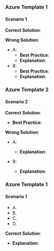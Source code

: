 ### Azure Template 1

#### Scenario 1

**Correct Solution**:

**Wrong Solution**:

- A:
  - **Best Practice**:
  - **Explanation**:
- B:
  - **Best Practice**:
  - **Explanation**:

### Azure Template 2

#### Scenario 2

**Correct Solution**:

- **Best Practice**:

**Wrong Solution**:

- A:

  - **Explanation**:

- B:

  - **Explanation**:

### Azure Template 1

#### Scenario 1

- A.
- B.
- C.
- D.

**Correct Solution**:

- **Explanation**:
